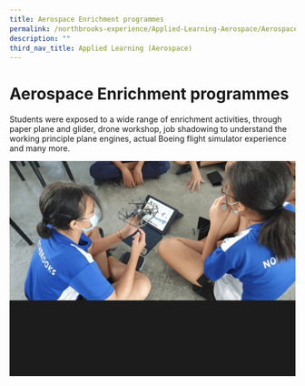 ```yaml
---
title: Aerospace Enrichment programmes
permalink: /northbrooks-experience/Applied-Learning-Aerospace/Aerospace-Enrichment-programmes/
description: ""
third_nav_title: Applied Learning (Aerospace)
---
```


Aerospace Enrichment programmes
===============================

Students were exposed to a wide range of enrichment activities, through paper plane and glider, drone workshop, job shadowing to understand the working principle plane engines, actual Boeing flight simulator experience and many more.

![](/images/AEP.gif)